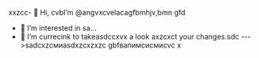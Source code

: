 xxzcc- 👋 Hi, cvbI’m @angvxcvelacagfbmhjv,bmn gfd
- 👀 I’m interested in sa...
- 🌱 I’m currecink to takeasdccxvx a look axzcxct your changes.sdc
--->sadcxzсмиasdxzcxzxzc
gbfвапимсисмиcvc
x
